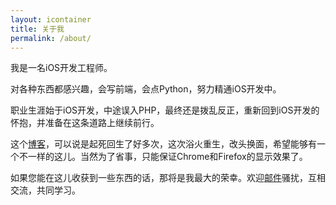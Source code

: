 ```yaml
---
layout: icontainer
title: 关于我
permalink: /about/
---
```


我是一名iOS开发工程师。

对各种东西都感兴趣，会写前端，会点Python，努力精通iOS开发中。

职业生涯始于iOS开发，中途误入PHP，最终还是拨乱反正，重新回到iOS开发的怀抱，并准备在这条道路上继续前行。

这个[博客][blog]，可以说是起死回生了好多次，这次浴火重生，改头换面，希望能够有一个不一样的这儿。当然为了省事，只能保证Chrome和Firefox的显示效果了。

如果您能在这儿收获到一些东西的话，那将是我最大的荣幸。欢迎[邮件][e-mail]骚扰，互相交流，共同学习。


[e-mail]: mailto:aopodcom@gmail.com
[blog]: https://www.aopod.com

